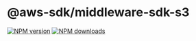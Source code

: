 # @aws-sdk/middleware-sdk-s3

[![NPM version](https://img.shields.io/npm/v/@aws-sdk/@aws-sdk/middleware-sdk-s3/beta.svg)](https://www.npmjs.com/package/@aws-sdk/@aws-sdk/middleware-sdk-s3)
[![NPM downloads](https://img.shields.io/npm/dm/@aws-sdk/@aws-sdk/middleware-sdk-s3.svg)](https://www.npmjs.com/package/@aws-sdk/@aws-sdk/middleware-sdk-s3)
